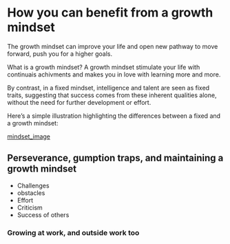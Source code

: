 # How you can benefit from a growth mindset

The growth mindset can improve your life and open new pathway to move forward, push you for a higher goals.

What is a growth mindset?
A growth mindset stimulate your life with continuais achivments and  makes you in love with learning more and more.


By contrast, in a fixed mindset, intelligence and talent are seen as fixed traits, suggesting that success comes from these inherent qualities alone, without the need for further development or effort.

Here’s a simple illustration highlighting the differences between a fixed and a growth mindset:

[mindset_image](NewGrowthMindset2.webp)



## Perseverance, gumption traps, and maintaining a growth mindset
* Challenges
* obstacles
* Effort
* Criticism
* Success of others



### Growing at work, and outside work too
